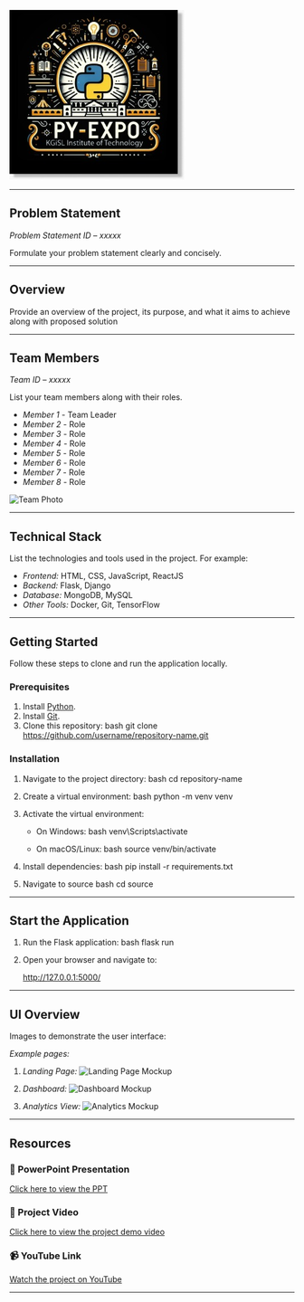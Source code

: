 ![PyExpo Logo](media/pyexpo-logo.png)

---

## Problem Statement

*Problem Statement ID – xxxxx*

Formulate your problem statement clearly and concisely.

---

## Overview

Provide an overview of the project, its purpose, and what it aims to achieve along with proposed solution

---

## Team Members

*Team ID – xxxxx*

List your team members along with their roles.

- *Member 1* - Team Leader
- *Member 2* - Role
- *Member 3* - Role
- *Member 4* - Role
- *Member 5* - Role
- *Member 6* - Role
- *Member 7* - Role
- *Member 8* - Role

![Team Photo](path/to/team-photo.jpg)

---

## Technical Stack

List the technologies and tools used in the project. For example:

- *Frontend:* HTML, CSS, JavaScript, ReactJS
- *Backend:* Flask, Django
- *Database:* MongoDB, MySQL
- *Other Tools:* Docker, Git, TensorFlow

---

## Getting Started

Follow these steps to clone and run the application locally.

### Prerequisites

1. Install [Python](https://www.python.org/downloads/).
2. Install [Git](https://git-scm.com/).
3. Clone this repository:
   bash
   git clone https://github.com/username/repository-name.git
   

### Installation

1. Navigate to the project directory:
   bash
   cd repository-name
   
2. Create a virtual environment:
   bash
   python -m venv venv
   
3. Activate the virtual environment:
   - On Windows:
     bash
     venv\Scripts\activate
     
   - On macOS/Linux:
     bash
     source venv/bin/activate
     
4. Install dependencies:
   bash
   pip install -r requirements.txt
   
5. Navigate to source
   bash
   cd source
   

---

## Start the Application

1. Run the Flask application:
   bash
   flask run
   
2. Open your browser and navigate to:
   
   http://127.0.0.1:5000/
   

---

## UI Overview

Images to demonstrate the user interface:

*Example pages:*

1. *Landing Page:*
   ![Landing Page Mockup](path/to/landing-page-mockup.png)

2. *Dashboard:*
   ![Dashboard Mockup](path/to/dashboard-mockup.png)

3. *Analytics View:*
   ![Analytics Mockup](path/to/analytics-mockup.png)

---

## Resources

### 📄 PowerPoint Presentation
[Click here to view the PPT](insert-drive-link-here)

### 🎥 Project Video
[Click here to view the project demo video](insert-drive-link-here)

### 📹 YouTube Link
[Watch the project on YouTube](insert-youtube-link-here)

---
